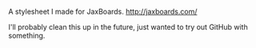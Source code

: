 A stylesheet I made for JaxBoards. http://jaxboards.com/

I'll probably clean this up in the future, just wanted to try out GitHub with something.
